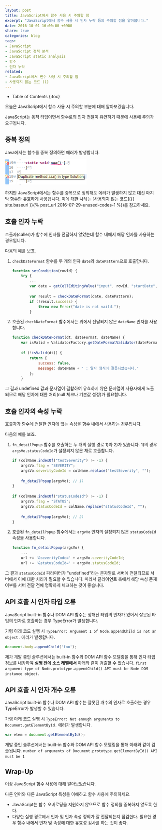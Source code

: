 ```yaml
---
layout: post
title: JavaScript에서 함수 사용 시 주의할 점
excerpt: "JavaScript에서 함수 사용 시 인자 누락 등의 주의할 점을 알아봅니다."
date: 2016-10-01 16:00:00 +0900
share: true
categories: blog
tags:
- JavaScript
- JavaScript 정적 분석
- JavaScript static analysis
- 함수
- 인자 누락
related:
- JavaScript에서 변수 사용 시 주의할 점
- 사용되지 않는 코드 (1)
---
```


* Table of Contents
{:toc}

오늘은 JavaScript에서 함수 사용 시 주의할 부분에 대해 알아보겠습니다.

JavaScript는 동적 타입이면서 함수로의 인자 전달이 유연하기 때문에 사용에 주의가 요구됩니다.

## 중복 정의

Java에서는 함수를 중복 정의하면 에러가 발생합니다.

![Duplicate method in Java](/assets/images/duplicate-method-in-java.png)

하지만 JavaScript에서는 함수를 중복으로 정의해도 에러가 발생하지 않고 대신 마지막 함수만 유효하게 사용됩니다.
이에 대한 사례는 [사용되지 않는 코드]({{ site.baseurl }}{% post_url 2016-07-29-unused-codes-1 %})를 참고하세요.

## 호출 인자 누락

호출자(caller)가 함수에 인자를 전달하지 않았는데 함수 내에서 해당 인자를 사용하는 경우입니다.

다음의 예를 보죠.

1. `checkDateFormat` 함수를 두 개의 인자 `date`와 `datePattern`으로 호출합니다.

   ```javascript
   function setCondition(rowId) {
       try {
           ...
           var date = getCellEditingValue("input", rowId, "startDate", $tr);

           var result = checkDateFormat(date, datePattern);
           if (!result.success) {
               throw new Error("date is not vaild.");
           }
   ```

2. 호출된 `checkDateFormat` 함수에서는 위에서 전달되지 않은 `dateName` 인자를 사용합니다.

   ```javascript
   function checkDateFormat(dt, dateFormat, dateName) {
       var isValid = ValidatorFactory.getDateFormatValidator(dateFormat);

       if (!isValid(dt)) {
           return {
               success: false,
               message: dateName + ' : 일자 형식이 잘못되었습니다.'
           };
       }
   ```

그 결과 undefined 값과 문자열이 결합하여 유효하지 않은 문자열이 사용자에게 노출되므로 해당 인자에 대한 처리(null 체크나 기본값 설정)가 필요합니다.

## 호출 인자의 속성 누락

호출자가 함수에 전달한 인자에 없는 속성을 함수 내에서 사용하는 경우입니다.

다음의 예를 보죠.

1. `fn_detailPopup` 함수를 호출하는 두 개의 실행 경로 1)과 2)가 있습니다. 1)의 경우 `argsVo.statusCodeId`가 설정되지 않은 채로 호출합니다.

   ```javascript
   if (colName.indexOf("testSeverity") != -1) {
       argsVo.flag = "SEVERITY";
       argsVo.severityCodeId = colName.replace("testSeverity", "");

       fn_detailPopup(argsVo); // 1)
   }

   if (colName.indexOf("statusCodeId") != -1) {
       argsVo.flag = "STATUS";
       argsVo.statusCodeId = colName.replace("statusCodeId", "");

       fn_detailPopup(argsVo); // 2)
   }
   ```

2. 호출된 `fn_detailPopup` 함수에서는 `argvVo` 인자의 설정되지 않은 `statusCodeId` 속성을 사용합니다.

   ```javascript
   function fn_detailPopup(argsVo) {
       ...
       url += '&severityCode=' + argsVo.severityCodeId;
       url += '&statusCodeId=' + argsVo.statusCodeId;
   ```

그 결과 `statusCodeId` 파라미터가 "undefined"라는 문자열로 서버에 전달되므로 서버에서 이에 대한 처리가 필요할 수 있습니다.
따라서 클라이언트 측에서 해당 속성 존재 여부를 서버 전달 전에 명확하게 체크하는 것이 좋습니다.

## API 호출 시 인자 타입 오류

JavaScript built-in 함수나 DOM API 함수는 정해진 타입의 인자가 있어서 잘못된 타입의 인자로 호출하는 경우 TypeError가 발생합니다.

가령 아래 코드 실행 시 `TypeError: Argument 1 of Node.appendChild is not an object.` 에러가 발생합니다.

```javascript
document.body.appendChild('foo');
```

제가 개발 중인 솔루션에서는 built-in 함수와 DOM API 함수 모델링을 통해 인자 타입 정보를 내장하여 **실행 전에 소스 레벨에서** 아래와 같이 검출할 수 있습니다.
`first argument type of Node.prototype.appendChild() API must be Node DOM instance object.`

## API 호출 시 인자 개수 오류

JavaScript built-in 함수나 DOM API 함수는 잘못된 개수의 인자로 호출하는 경우 TypeError가 발생할 수 있습니다.

가령 아래 코드 실행 시 `TypeError: Not enough arguments to Document.getElementById.` 에러가 발생합니다.

```javascript
var elem = document.getElementById();
```

개발 중인 솔루션에서는 built-in 함수와 DOM API 함수 모델링을 통해 아래와 같이 검출됩니다.
`number of arguments of Document.prototype.getElementById() API must be 1`

## Wrap-Up

이상 JavaScript 함수 사용에 대해 알아보았습니다.

다른 언어와 다른 JavaScript 특성을 이해하고 함수 사용에 주의하세요.

* JavaScript는 함수 오버로딩을 지원하지 않으므로 함수 정의를 중복하지 않도록 한다.
* 다양한 실행 경로에서 인자 및 인자 속성 정의가 잘 전달되는지 점검한다. 필요한 경우 함수 내에서 인자 및 속성에 대한 유효성 검사를 하는 것이 좋다.
